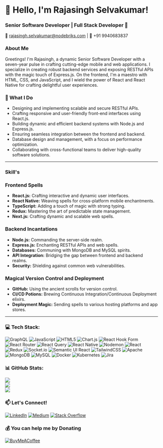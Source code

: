 # 👋 Hello, I'm Rajasingh Selvakumar!
### Senior Software Developer | Full Stack Developer 🚀

📧 [rajasingh.selvakumar@nodebriks.com](mailto:rajasingh.selvakumar@nodebriks.com) | 📱 +91 9940683837

### About Me
Greetings! I'm Rajasingh, a dynamic Senior Software Developer with a seven-year pulse in crafting cutting-edge mobile and web applications. I specialize in creating robust backend services and exposing RESTful APIs with the magic touch of Express.js. On the frontend, I'm a maestro with HTML, CSS, and JavaScript, and I wield the power of React and React Native for crafting delightful user experiences.

### 🚀 What I Do
- Designing and implementing scalable and secure RESTful APIs.
- Crafting responsive and user-friendly front-end interfaces using React.js.
- Building dynamic and efficient backend systems with Node.js and Express.js.
- Ensuring seamless integration between the frontend and backend.
- Database design and management, with a focus on performance optimization.
- Collaborating with cross-functional teams to deliver high-quality software solutions.

---

### Skill's

### Frontend Spells
- **React.js:** Crafting interactive and dynamic user interfaces.
- **React Native:** Weaving spells for cross-platform mobile enchantments.
- **TypeScript:** Adding a touch of magic with strong typing.
- **Redux:** Mastering the art of predictable state management.
- **Next.js:** Crafting dynamic and scalable web spells.

### Backend Incantations
- **Node.js:** Commanding the server-side realm.
- **Express.js:** Enchanting RESTful APIs and web spells.
- **Databases:** Communing with MongoDB and MySQL spirits.
- **API Integration:** Bridging the gap between frontend and backend realms.
- **Security:** Shielding against common web vulnerabilities.

### Magical Version Control and Deployment
- **GitHub:** Using the ancient scrolls for version control.
- **CI/CD Potions:** Brewing Continuous Integration/Continuous Deployment elixirs.
- **Deployment Magic:** Sending spells to various hosting platforms and app stores.

---

### 💻 Tech Stack:
![GraphQL](https://img.shields.io/badge/-GraphQL-E10098?style=flat&logo=graphql&logoColor=white) ![JavaScript](https://img.shields.io/badge/javascript-%23323330.svg?style=flat&logo=javascript&logoColor=%23F7DF1E) ![HTML5](https://img.shields.io/badge/html5-%23E34F26.svg?style=flat&logo=html5&logoColor=white) ![Chart.js](https://img.shields.io/badge/chart.js-F5788D.svg?style=flat&logo=chart.js&logoColor=white) ![React Hook Form](https://img.shields.io/badge/React%20Hook%20Form-%23EC5990.svg?style=flat&logo=reacthookform&logoColor=white) ![React Router](https://img.shields.io/badge/React_Router-CA4245?style=flat&logo=react-router&logoColor=white) ![React Query](https://img.shields.io/badge/-React%20Query-FF4154?style=flat&logo=react%20query&logoColor=white) ![React Native](https://img.shields.io/badge/react_native-%2320232a.svg?style=flat&logo=react&logoColor=%2361DAFB) ![Nodemon](https://img.shields.io/badge/NODEMON-%23323330.svg?style=flat&logo=nodemon&logoColor=%BBDEAD) ![React](https://img.shields.io/badge/react-%2320232a.svg?style=flat&logo=react&logoColor=%2361DAFB) ![Redux](https://img.shields.io/badge/redux-%23593d88.svg?style=flat&logo=redux&logoColor=white) ![Socket.io](https://img.shields.io/badge/Socket.io-black?style=flat&logo=socket.io&badgeColor=010101) ![Semantic UI React](https://img.shields.io/badge/Semantic%20UI%20React-%2335BDB2.svg?style=flat&logo=SemanticUIReact&logoColor=white) ![TailwindCSS](https://img.shields.io/badge/tailwindcss-%2338B2AC.svg?style=flat&logo=tailwind-css&logoColor=white) ![Apache](https://img.shields.io/badge/apache-%23D42029.svg?style=flat&logo=apache&logoColor=white) ![MongoDB](https://img.shields.io/badge/MongoDB-%234ea94b.svg?style=flat&logo=mongodb&logoColor=white) ![MySQL](https://img.shields.io/badge/mysql-%2300000f.svg?style=flat&logo=mysql&logoColor=white) ![Docker](https://img.shields.io/badge/docker-%230db7ed.svg?style=flat&logo=docker&logoColor=white) ![Kubernetes](https://img.shields.io/badge/kubernetes-%23326ce5.svg?style=flat&logo=kubernetes&logoColor=white) ![Jira](https://img.shields.io/badge/jira-%230A0FFF.svg?style=flat&logo=jira&logoColor=white)

### 📊 GitHub Stats:
![](https://github-readme-stats.vercel.app/api?username=rajasingh545&theme=merko&hide_border=false&include_all_commits=true&count_private=true)<br/>
![](https://github-readme-streak-stats.herokuapp.com/?user=rajasingh545&theme=merko&hide_border=false)<br/>
![](https://github-readme-stats.vercel.app/api/top-langs/?username=rajasingh545&theme=merko&hide_border=false&include_all_commits=true&count_private=true&layout=compact)

### 📫 Let's Connect!
[![LinkedIn](https://img.shields.io/badge/LinkedIn-%230077B5.svg?logo=linkedin&logoColor=white)](https://linkedin.com/in/rajasingh-selvakumar) [![Medium](https://img.shields.io/badge/Medium-12100E?logo=medium&logoColor=white)](https://medium.com/@@selvakumar_P) [![Stack Overflow](https://img.shields.io/badge/-Stackoverflow-FE7A16?logo=stack-overflow&logoColor=white)](https://stackoverflow.com/users/21958425) 

  ### 💰 You can help me by Donating
  [![BuyMeACoffee](https://img.shields.io/badge/Buy%20Me%20a%20Coffee-ffdd00?style=for-the-badge&logo=buy-me-a-coffee&logoColor=black)](https://buymeacoffee.com/rajasinghselvakumar) 

  
<!-- Proudly created with GPRM ( https://gprm.itsvg.in ) -->
